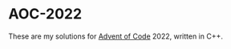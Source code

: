 # AOC-2022

These are my solutions for [Advent of Code](https://adventofcode.com/) 2022, written in C++. 